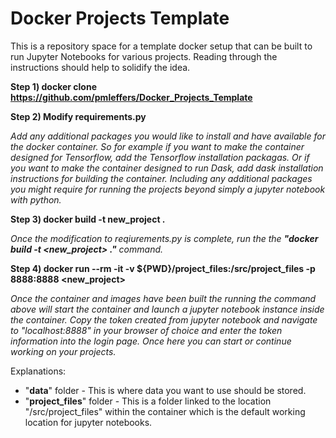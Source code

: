 # Docker Projects Template

This is a repository space for a template docker setup that can be built to run Jupyter Notebooks for various projects. Reading through the instructions should help to solidify the idea.

**Step 1) docker clone https://github.com/pmleffers/Docker_Projects_Template**

**Step 2) Modify requirements.py**

_Add any additional packages you would like to install and have available for the docker container. So for example if you want to make the container designed for Tensorflow, add the Tensorflow installation packagas. Or if you want to make the container designed to run Dask, add dask installation instructions for building the container. Including any additional packages you might require for running the projects beyond simply a jupyter notebook with python._

**Step 3) docker build -t new_project .**

_Once the modification to reqiurements.py is complete, run the the **"docker build -t <new_project> ."** command._

**Step 4) docker run --rm -it -v ${PWD}/project_files:/src/project_files -p 8888:8888 <new_project>**

_Once the container and images have been built the running the command above will start the container and launch a jupyter notebook instance inside the container. Copy the token created from jupyter notebook and navigate to "localhost:8888" in your browser of choice and enter the token information into the login page. Once here you can start or continue working on your projects._

Explanations:
+ "**data**" folder - This is where data you want to use should be stored.
+ "**project_files**" folder - This is a folder linked to the location "/src/project_files" within the container which is the default working location for jupyter notebooks. 
 




          



